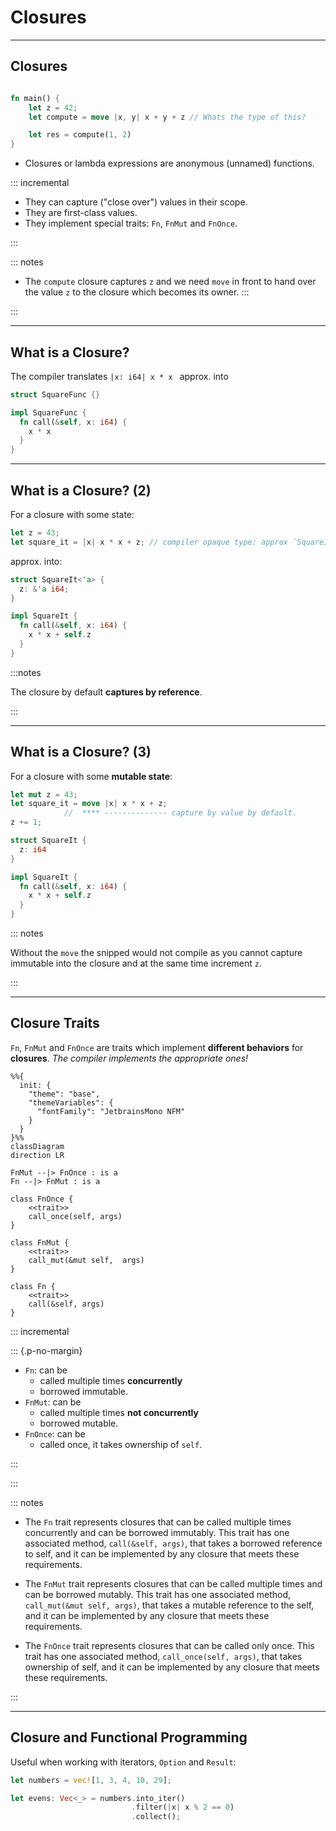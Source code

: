 # Closures

---

## Closures

```rust

fn main() {
    let z = 42;
    let compute = move |x, y| x + y + z // Whats the type of this?

    let res = compute(1, 2)
}
```

- Closures or lambda expressions are anonymous (unnamed) functions.

::: incremental

- They can capture ("close over") values in their scope.
- They are first-class values.
- They implement special traits: `Fn`, `FnMut` and `FnOnce`.

:::

::: notes

- The `compute` closure captures `z` and we need `move` in front to hand over
  the value `z` to the closure which becomes its owner. :::

:::

---

## What is a Closure?

The compiler translates `|x: i64| x * x ` approx. into

```rust {line-numbers="1"}
struct SquareFunc {}

impl SquareFunc {
  fn call(&self, x: i64) {
    x * x
  }
}
```

---

## What is a Closure? (2)

For a closure with some state:

```rust
let z = 43;
let square_it = |x| x * x + z; // compiler opaque type: approx `SquareIt`.
```

approx. into:

```rust {line-numbers="2"}
struct SquareIt<'a> {
  z: &'a i64;
}

impl SquareIt {
  fn call(&self, x: i64) {
    x * x + self.z
  }
}
```

:::notes

The closure by default **captures by reference**.

:::

---

## What is a Closure? (3)

For a closure with some **mutable state**:

```rust {line-numbers="2"}
let mut z = 43;
let square_it = move |x| x * x + z;
            //  **** -------------- capture by value by default.
z += 1;
```

```rust
struct SquareIt {
  z: i64
}

impl SquareIt {
  fn call(&self, x: i64) {
    x * x + self.z
  }
}
```

::: notes

Without the `move` the snipped would not compile as you cannot capture immutable
into the closure and at the same time increment `z`.

:::

---

## Closure Traits

`Fn`, `FnMut` and `FnOnce` are traits which implement **different behaviors**
for **closures**. _The compiler implements the appropriate ones!_

```mermaid {style="width:80%"}
%%{
  init: {
    "theme": "base",
    "themeVariables": {
      "fontFamily": "JetbrainsMono NFM"
    }
  }
}%%
classDiagram
direction LR

FnMut --|> FnOnce : is a
Fn --|> FnMut : is a

class FnOnce {
    <<trait>>
    call_once(self, args)
}

class FnMut {
    <<trait>>
    call_mut(&mut self,  args)
}

class Fn {
    <<trait>>
    call(&self, args)
}
```

::: incremental

::: {.p-no-margin}

- `Fn`: can be
  - called multiple times **concurrently**
  - borrowed immutable.
- `FnMut`: can be
  - called multiple times **not concurrently**
  - borrowed mutable.
- `FnOnce`: can be
  - called once, it takes ownership of `self`.

:::

:::

::: notes

- The `Fn` trait represents closures that can be called multiple times
  concurrently and can be borrowed immutably. This trait has one associated
  method, `call(&self, args)`, that takes a borrowed reference to self, and it
  can be implemented by any closure that meets these requirements.

- The `FnMut` trait represents closures that can be called multiple times and
  can be borrowed mutably. This trait has one associated method,
  `call_mut(&mut self, args)`, that takes a mutable reference to the self, and
  it can be implemented by any closure that meets these requirements.

- The `FnOnce` trait represents closures that can be called only once. This
  trait has one associated method, `call_once(self, args)`, that takes ownership
  of self, and it can be implemented by any closure that meets these
  requirements.

:::

---

## Closure and Functional Programming

Useful when working with iterators, `Option` and `Result`:

```rust
let numbers = vec![1, 3, 4, 10, 29];

let evens: Vec<_> = numbers.into_iter()
                           .filter(|x| x % 2 == 0)
                           .collect();
```
